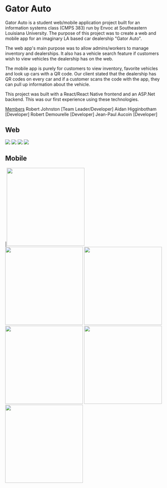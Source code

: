 # Gator Auto
Gator Auto is a student web/mobile application project built for an information systems class (CMPS 383) run by Envoc at Southeastern Louisiana University. The purpose of this project was to create a web and mobile app for an imaginary LA based car dealership "Gator Auto".

The web app's main purpose was to allow admins/workers to manage inventory and dealerships. It also has a vehicle search feature if customers wish to view vehicles the dealership has on the web.

The mobile app is purely for customers to view inventory, favorite vehicles and look up cars with a QR code. Our client stated that the dealership has QR codes on every car and if a customer scans the code with the app, they can pull up information about the vehicle.

This project was built with a React/React Native frontend and an ASP.Net backend. 
This was our first experience using these technologies.

<ins>Members</ins>
Robert Johnston [Team Leader/Developer]
Aidan Higginbotham [Developer]
Robert Demourelle [Developer]
Jean-Paul Aucoin [Developer]

## Web
![](https://i.imgur.com/9IgJL9R.png)
![](https://i.imgur.com/RqBemcn.png)
![](https://i.imgur.com/E8r469m.png)
![](https://i.imgur.com/ROLcVzn.png)
## Mobile
|<img src="https://i.imgur.com/FisszmF.jpg" width="250"> 
<img src="https://i.imgur.com/uDLoSAq.jpg" width="250"> 
<img src="https://i.imgur.com/BWuEsJS.jpg" width="250"> 
<img src="https://i.imgur.com/WSw4n5g.jpg" width="250"> 
<img src="https://i.imgur.com/YRaHVO1.jpg" width="250"> 
<img src="https://i.imgur.com/nGzyXKn.jpg" width="250">
